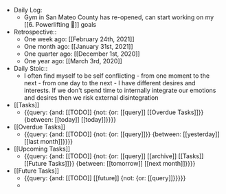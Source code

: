 - Daily Log:
    - Gym in San Mateo County has re-opened, can start working on my [[6. Powerlifting 🍖]] goals
- Retrospective::
    - One week ago: [[February 24th, 2021]]
    - One month ago: [[January 31st, 2021]]
    - One quarter ago: [[December 1st, 2020]]
    - One year ago: [[March 3rd, 2020]]
- Daily Stoic::
    - I often find myself to be self conflicting - from one moment to the next - from one day to the next - I have different desires and interests. If we don't spend time to internally integrate our emotions and desires then we risk external disintegration
- [[Tasks]]
    - {{query: {and: [[TODO]] {not: {or: [[query]] [[Overdue Tasks]]}} {between: [[today]] [[today]]}}}}
- [[Overdue Tasks]]
    - {{query: {and: [[TODO]] {not: {or: [[query]]}} {between: [[yesterday]] [[last month]]}}}}
- [[Upcoming Tasks]]
    - {{query: {and: [[TODO]] {not: {or: [[query]] [[archive]] [[Tasks]] [[Future Tasks]]}} {between: [[tomorrow]] [[next month]]}}}}
- [[Future Tasks]]
    - {{query: {and: [[TODO]] [[future]] {not: {or: [[query]]}}}}}
    - 
